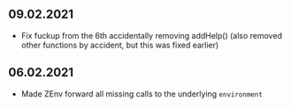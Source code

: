 ## 09.02.2021

* Fix fuckup from the 6th accidentally removing addHelp() (also removed other functions by accident, but this was fixed earlier)

## 06.02.2021

* Made ZEnv forward all missing calls to the underlying `environment`


